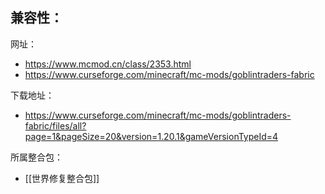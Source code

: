 兼容性：
- 

网址：
- https://www.mcmod.cn/class/2353.html
- https://www.curseforge.com/minecraft/mc-mods/goblintraders-fabric

下载地址：
- https://www.curseforge.com/minecraft/mc-mods/goblintraders-fabric/files/all?page=1&pageSize=20&version=1.20.1&gameVersionTypeId=4

所属整合包：
- [[世界修复整合包]]